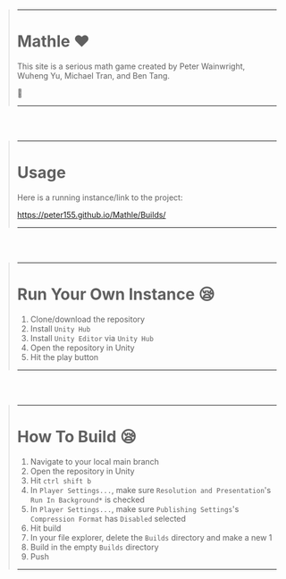 <br>

> ---
>
> # Mathle :heart:
>
> This site is a serious math game created by Peter Wainwright, Wuheng Yu, Michael Tran, and Ben Tang.
>
> :ring:
>
> ---

<br>
<br>

> ---
>
> # Usage
>
> Here is a running instance/link to the project:
>
> https://peter155.github.io/Mathle/Builds/
>
> ---

<br>
<br>

> ---
>
> # Run Your Own Instance :sleepy:
>
> 1. Clone/download the repository
> 2. Install ```Unity Hub```
> 3. Install ```Unity Editor``` via ```Unity Hub```
> 4. Open the repository in Unity
> 5. Hit the play button
>
> ---

<br>
<br>

> ---
>
> # How To Build :sleepy:
>
> 1. Navigate to your local main branch
> 2. Open the repository in Unity
> 3. Hit ```ctrl shift b```
> 4. In ```Player Settings...```, make sure ```Resolution and Presentation```'s ```Run In Background*``` is checked
> 5. In ```Player Settings...```, make sure ```Publishing Settings```'s ```Compression Format``` has ```Disabled``` selected
> 6. Hit build
> 7. In your file explorer, delete the ```Builds``` directory and make a new 1
> 8. Build in the empty ```Builds``` directory
> 9. Push
>
> ---
